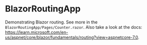 # BlazorRoutingApp

Demonstrating Blazor routing. See more in the `BlazorRoutingApp/Pages/Counter.razor`.
Also take a look at the docs: https://learn.microsoft.com/en-us/aspnet/core/blazor/fundamentals/routing?view=aspnetcore-7.0.